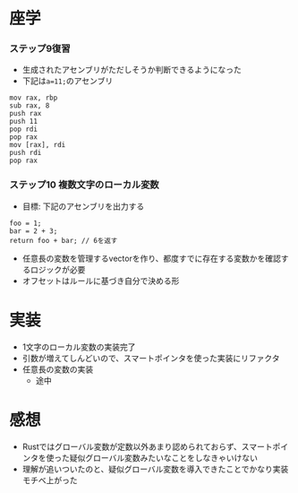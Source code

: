 # 座学
### ステップ9復習
  - 生成されたアセンブリがただしそうか判断できるようになった
  - 下記は`a=11;`のアセンブリ
```
mov rax, rbp
sub rax, 8
push rax
push 11
pop rdi
pop rax
mov [rax], rdi
push rdi
pop rax
```
### ステップ10 複数文字のローカル変数
- 目標: 下記のアセンブリを出力する
```
foo = 1;
bar = 2 + 3;
return foo + bar; // 6を返す
``` 
- 任意長の変数を管理するvectorを作り、都度すでに存在する変数かを確認するロジックが必要
- オフセットはルールに基づき自分で決める形
# 実装
- 1文字のローカル変数の実装完了
- 引数が増えてしんどいので、スマートポインタを使った実装にリファクタ
- 任意長の変数の実装
  - 途中
# 感想
- Rustではグローバル変数が定数以外あまり認められておらず、スマートポインタを使った疑似グローバル変数みたいなことをしなきゃいけない
- 理解が追いついたのと、疑似グローバル変数を導入できたことでかなり実装モチベ上がった
